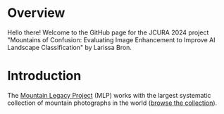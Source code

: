 # Overview
Hello there! Welcome to the GitHub page for the JCURA 2024 project "Mountains of Confusion: Evaluating Image Enhancement to Improve AI Landscape Classification" by Larissa Bron. 

# Introduction
The [Mountain Legacy Project](https://mountainlegacy.ca/) (MLP) works with the largest systematic collection of mountain photographs in the world ([browse the collection](explore.mountainlegacy.ca)). 
